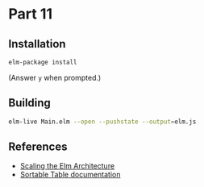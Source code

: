 Part 11
=======

## Installation

```bash
elm-package install
```

(Answer `y` when prompted.)


## Building

```bash
elm-live Main.elm --open --pushstate --output=elm.js
```

## References

* [Scaling the Elm Architecture](http://guide.elm-lang.org/reuse/)
* [Sortable Table documentation](http://package.elm-lang.org/packages/evancz/elm-sortable-table/latest)
